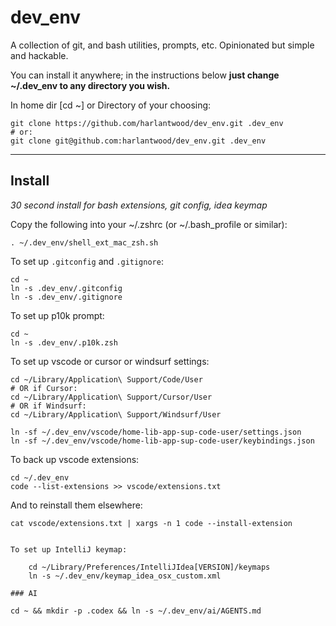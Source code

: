 # dev_env

A collection of git, and bash utilities, prompts, etc. Opinionated but simple and hackable.

You can install it anywhere; in the instructions below **just change ~/.dev_env to any directory you wish.**

In home dir [cd ~] or Directory of your choosing:

    git clone https://github.com/harlantwood/dev_env.git .dev_env
    # or:
    git clone git@github.com:harlantwood/dev_env.git .dev_env

---

## Install

_30 second install for bash extensions, git config, idea keymap_

Copy the following into your ~/.zshrc (or ~/.bash_profile or similar):

    . ~/.dev_env/shell_ext_mac_zsh.sh

To set up `.gitconfig` and `.gitignore`:

    cd ~
    ln -s .dev_env/.gitconfig
    ln -s .dev_env/.gitignore

To set up p10k prompt:

    cd ~
    ln -s .dev_env/.p10k.zsh

To set up vscode or cursor or windsurf settings:

    cd ~/Library/Application\ Support/Code/User
    # OR if Cursor:
    cd ~/Library/Application\ Support/Cursor/User
    # OR if Windsurf:
    cd ~/Library/Application\ Support/Windsurf/User

    ln -sf ~/.dev_env/vscode/home-lib-app-sup-code-user/settings.json
    ln -sf ~/.dev_env/vscode/home-lib-app-sup-code-user/keybindings.json

To back up vscode extensions:
```console
cd ~/.dev_env
code --list-extensions >> vscode/extensions.txt
```

And to reinstall them elsewhere:

    cat vscode/extensions.txt | xargs -n 1 code --install-extension
```

To set up IntelliJ keymap:

    cd ~/Library/Preferences/IntelliJIdea[VERSION]/keymaps
    ln -s ~/.dev_env/keymap_idea_osx_custom.xml

### AI

cd ~ && mkdir -p .codex && ln -s ~/.dev_env/ai/AGENTS.md
